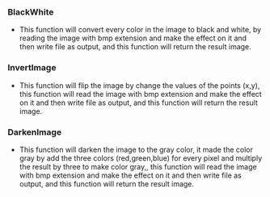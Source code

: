 
### BlackWhite  

- This function will convert every color in the image to black and white, by reading the image with bmp extension and make the effect on it and then write file as output, and this function will return the result image.

### InvertImage  

- This function will flip the image by change the values of the points (x,y), this function will read the image with bmp extension and make the effect on it and then write file as output, and this function will return the result image.

### DarkenImage

- This function will darken the image to the gray color, it made the color gray by add the three colors (red,green,blue) for every pixel and multiply the result by three to make color gray,, this function will read the image with bmp extension and make the effect on it and then write file as output, and this function will return the result image.
